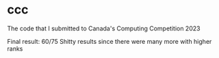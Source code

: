 # ccc

The code that I submitted to Canada's Computing Competition 2023

Final result: 60/75
Shitty results since there were many more with higher ranks
